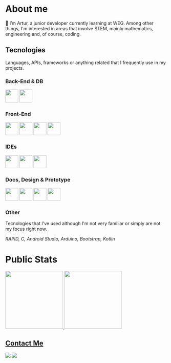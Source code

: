 # About me

👋 I’m Artur, a junior developer currently learning at WEG. 
Among other things, I'm interested in areas that involve STEM, mainly mathematics, engineering and, of course, coding.

## Tecnologies
Languages, APIs, frameworks or anything related that I frequently use in my projects.

### Back-End & DB
<div>
<img src="https://cdn.jsdelivr.net/gh/devicons/devicon@latest/icons/java/java-original.svg" width="40" height="40" />
<img src="https://cdn.jsdelivr.net/gh/devicons/devicon@latest/icons/mysql/mysql-original.svg" width="40" height="40" />
</div>
            
### Front-End
<div>
<img src="https://cdn.jsdelivr.net/gh/devicons/devicon@latest/icons/javascript/javascript-original.svg" width="40" height="40" />
<img src="https://cdn.jsdelivr.net/gh/devicons/devicon@latest/icons/html5/html5-original.svg" width="40" height="40" />
<img src="https://cdn.jsdelivr.net/gh/devicons/devicon@latest/icons/css3/css3-original.svg" width="40" height="40" />          
<img src="https://cdn.jsdelivr.net/gh/devicons/devicon@latest/icons/tailwindcss/tailwindcss-original.svg" width="40" height="40" />      
</div>

### IDEs

<div>
<img src="https://cdn.jsdelivr.net/gh/devicons/devicon@latest/icons/vscode/vscode-original.svg" width="40" height="40" />
<img src="https://cdn.jsdelivr.net/gh/devicons/devicon@latest/icons/intellij/intellij-original.svg" width="40" height="40" />
<img src="https://cdn.jsdelivr.net/gh/devicons/devicon@latest/icons/eclipse/eclipse-original.svg" width="40" height="40" />

</div>
          
### Docs, Design & Prototype
<div>
<img src="https://cdn.jsdelivr.net/gh/devicons/devicon@latest/icons/figma/figma-original.svg" width="40" height="40" />          
<img src="https://cdn.jsdelivr.net/gh/devicons/devicon@latest/icons/vercel/vercel-original.svg" width="40" height="40" />
<img src="https://cdn.jsdelivr.net/gh/devicons/devicon@latest/icons/notion/notion-original.svg" width="40" height="40" />          
<img src="https://cdn.jsdelivr.net/gh/devicons/devicon@latest/icons/canva/canva-original.svg" width="40" height="40" />          
</div>

### Other
Tecnologies that I've used although I'm not very familiar or simply are not my focus right now.

_RAPID, C, Android Studio, Arduino, Bootstrap, Kotlin_


# Public Stats

<div>
<a href="https://github.com/arturTheDev17">
<img loading="lazy" height="180em" src="https://github-readme-stats.vercel.app/api/top-langs/?username=arturTheDev17&layout=compact&langs_count=7&theme=codeSTACKr" />
<img loading="lazy" height="180em" src="https://github-readme-stats.vercel.app/api?username=arturTheDev17&show_icons=true&theme=codeSTACKr&include_all_commits=true&count_private=true"/>
</div>

## Contact Me
<div>
<a href = "mailto:contato@arturnhopner"><img loading="lazy" src="https://img.shields.io/badge/Gmail-D14836?style=for-the-badge&logo=gmail&logoColor=white" target="_blank"></a>
<a href="https://www.linkedin.com/in/artur-neves-h%C3%B6pner-295b52268/" target="_blank"><img loading="lazy" src="https://img.shields.io/badge/-LinkedIn-%230077B5?style=for-the-badge&logo=linkedin&logoColor=white" target="_blank"></a>   
</div>

